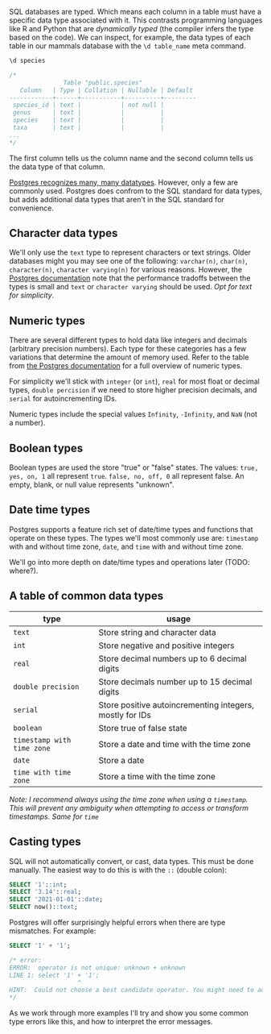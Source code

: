 SQL databases are typed. Which means each column in a table must have a specific data type associated with it. This contrasts programming languages like R and Python that are *dynamically typed* (the compiler infers the type based on the code). We can inspect, for example, the data types of each table in our mammals database with the `\d table_name` meta command.

```sql
\d species

/*
               Table "public.species"
   Column   | Type | Collation | Nullable | Default
------------+------+-----------+----------+---------
 species_id | text |           | not null |
 genus      | text |           |          |
 species    | text |           |          |
 taxa       | text |           |          |
...
*/
```

The first column tells us the column name and the second column tells us the data type of that column. 

[Postgres recognizes many, many datatypes](https://www.postgresql.org/docs/current/datatype.html). However, only a few are commonly used. Postgres does confrom to the SQL standard for data types, but adds additional data types that aren't in the SQL standard for convenience.

## Character data types

We'll only use the `text` type to represent characters or text strings. Older databases might you may see one of the following: `varchar(n)`, `char(n)`, `character(n)`, `character varying(n)` for various reasons. However, the [Postgres documentation](https://www.postgresql.org/docs/current/datatype-character.html) note that the performance tradoffs between the types is small and `text` or `character varying` should be used. *Opt for text for simplicity*. 

## Numeric types

There are several different types to hold data like integers and decimals (arbitrary precision numbers). Each type for these categories has a few variations that determine the amount of memory used. Refer to the table from [the Postgres documentation](https://www.postgresql.org/docs/current/datatype-numeric.html) for a full overview of numeric types.

For simplicity we'll stick with `integer` (or `int`), `real` for most float or decimal types, `double percision` if we need to store higher precision decimals, and `serial` for autoincrementing IDs.

Numeric types include the special values `Infinity`, `-Infinity`, and `NaN` (not a number).

## Boolean types

Boolean types are used the store "true" or "false" states. The values: `true, yes, on, 1` all represent `true`. `false, no, off, 0` all represent false. An empty, blank, or null value represents "unknown".

## Date time types

Postgres supports a feature rich set of date/time types and functions that operate on these types. The types we'll most commonly use are: `timestamp` with and without time zone, `date`, and `time` with and without time zone. 

We'll go into more depth on date/time types and operations later (TODO: where?).

## A table of common data types

| type | usage |
| --- | --- |
| `text` | Store string and character data |
| `int` | Store negative and positive integers |
| `real` | Store decimal numbers up to 6 decimal digits |
| `double precision` | Store decimals number up to 15 decimal digits |
| `serial` | Store positive autoincrementing integers, mostly for IDs |
| `boolean` | Store true of false state |
| `timestamp with time zone` | Store a date and time with the time zone |
| `date` | Store a date |
| `time with time zone` | Store a time with the time zone |

*Note: I recommend always using the time zone when using a `timestamp`. This will prevent any ambiguity when attempting to access or transform timestamps. Same for `time`*

## Casting types

SQL will not automatically convert, or cast, data types. This must be done manually. The easiest way to do this is with the `::` (double colon): 

```sql
SELECT '1'::int;
SELECT '3.14'::real;
SELECT '2021-01-01'::date;
SELECT now()::text;
```

Postgres will offer surprisingly helpful errors when there are type mismatches. For example:

```sql
SELECT '1' + '1';

/* error:
ERROR:  operator is not unique: unknown + unknown
LINE 1: select '1' + '1';
                   ^
HINT:  Could not choose a best candidate operator. You might need to add explicit type casts.
*/
```

As we work through more examples I'll try and show you some common type errors like this, and how to interpret the error messages.